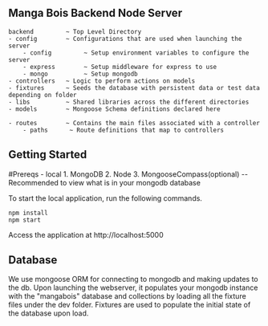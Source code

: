 ## Manga Bois Backend Node Server

```
backend         ~ Top Level Directory
- config        ~ Configurations that are used when launching the server
    - config         ~ Setup environment variables to configure the server
    - express        ~ Setup middleware for express to use
    - mongo          ~ Setup mongodb 
- controllers   ~ Logic to perform actions on models
- fixtures      ~ Seeds the database with persistent data or test data depending on folder
- libs          ~ Shared libraries across the different directories
- models        ~ Mongoose Schema definitions declared here

- routes        ~ Contains the main files associated with a controller
    - paths      ~ Route definitions that map to controllers

```

## Getting Started

#Prereqs - local
    1. MongoDB
    2. Node
    3. MongooseCompass(optional)  -- Recommended to view what is in your mongodb database

To start the local application, run the following commands. 

```
npm install
npm start
```

Access the application at http://localhost:5000

## Database

We use mongoose ORM for connecting to mongodb and making updates to the db.
Upon launching the webserver, it populates your mongodb
instance with the "mangabois" database and collections by loading 
all the fixture files under the dev folder. Fixtures are used to populate
the initial state of the database upon load.